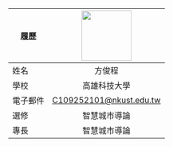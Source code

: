 |      履歷        |<img src="https://avatars.githubusercontent.com/u/22648375?v=4" width=100 height=100/>|
| ---------------- |:-----------------------------:|
| 姓名             | 方俊程                  |
| 學校             | 高雄科技大學                  |
| 電子郵件         | C109252101@nkust.edu.tw          |
| 選修             | 智慧城市導論                  |
| 專長             | 智慧城市導論                  |
